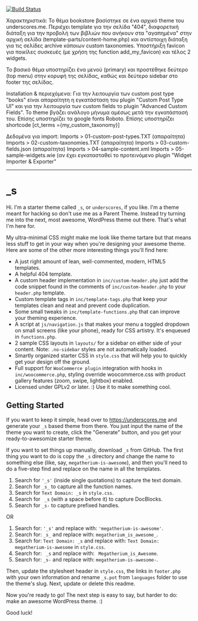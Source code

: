 [![Build Status](https://travis-ci.org/Automattic/_s.svg?branch=master)](https://travis-ci.org/Automattic/_s)

Χαρακτηριστικά:
Το θέμα bookstore βασίστηκε σε ένα αρχικό theme του underscores.me.
Περιέχει template για την σελίδα "404", διαφορετική διάταξη για την προβολή των βιβλιών που ανήκουν στα "αγαπημένα" στην αρχική σελίδα (template-parts/content-home.php) και αντίστοιχη διάταξη για τις σελίδες archive κάποιων custom taxonomies. Yποστήριξη favicon για ποικίλες συσκευές (με χρήση της function add_my_favicon) και τέλος 2 widgets.

Το βασικό θέμα υποστηρίζει ένα μενού (primary) και προστέθηκε δεύτερο (top menu) στην κορυφή της σελίδας, καθώς και δεύτερο sidebar στο footer της σελίδας.

Installation & περιεχόμενα:
Για την λειτουργία των custom post type "books" είναι απαραίτητη η εγκατάσταση του plugin "Custom Post Type UI" και για την λειτουργία των custom fields το plugin "Advanced Custom Fields". To theme βγάζει ανάλογο μήνυμα αμέσως μετά την εγκατάστασή του. Επίσης υποστηρίζει τα google fonts Roboto.
Επίσης υποστηρίζει shortcode [ct_terms ={my_custom_taxonomy}]

Δεδομένα για import:
Imports > 01-custom-post-types.TXT (απαραίτητα)
Imports > 02-custom-taxonomies.TXT (απαραίτητα)
Imports > 03-custom-fields.json (απαραίτητα)
Imports > 04-sample-content.xml
Imports > 05-sample-widgets.wie (αν έχει εγκατασταθεί το προτεινόμενο plugin "Widget Importer & Exporter"


----------------------------------------------------



_s
===

Hi. I'm a starter theme called `_s`, or `underscores`, if you like. I'm a theme meant for hacking so don't use me as a Parent Theme. Instead try turning me into the next, most awesome, WordPress theme out there. That's what I'm here for.

My ultra-minimal CSS might make me look like theme tartare but that means less stuff to get in your way when you're designing your awesome theme. Here are some of the other more interesting things you'll find here:

* A just right amount of lean, well-commented, modern, HTML5 templates.
* A helpful 404 template.
* A custom header implementation in `inc/custom-header.php` just add the code snippet found in the comments of `inc/custom-header.php` to your `header.php` template.
* Custom template tags in `inc/template-tags.php` that keep your templates clean and neat and prevent code duplication.
* Some small tweaks in `inc/template-functions.php` that can improve your theming experience.
* A script at `js/navigation.js` that makes your menu a toggled dropdown on small screens (like your phone), ready for CSS artistry. It's enqueued in `functions.php`.
* 2 sample CSS layouts in `layouts/` for a sidebar on either side of your content.
Note: `.no-sidebar` styles are not automatically loaded.
* Smartly organized starter CSS in `style.css` that will help you to quickly get your design off the ground.
* Full support for `WooCommerce plugin` integration with hooks in `inc/woocommerce.php`, styling override woocommerce.css with product gallery features (zoom, swipe, lightbox) enabled.
* Licensed under GPLv2 or later. :) Use it to make something cool.

Getting Started
---------------

If you want to keep it simple, head over to https://underscores.me and generate your `_s` based theme from there. You just input the name of the theme you want to create, click the "Generate" button, and you get your ready-to-awesomize starter theme.

If you want to set things up manually, download `_s` from GitHub. The first thing you want to do is copy the `_s` directory and change the name to something else (like, say, `megatherium-is-awesome`), and then you'll need to do a five-step find and replace on the name in all the templates.

1. Search for `'_s'` (inside single quotations) to capture the text domain.
2. Search for `_s_` to capture all the function names.
3. Search for `Text Domain: _s` in `style.css`.
4. Search for <code>&nbsp;_s</code> (with a space before it) to capture DocBlocks.
5. Search for `_s-` to capture prefixed handles.

OR

1. Search for: `'_s'` and replace with: `'megatherium-is-awesome'`.
2. Search for: `_s_` and replace with: `megatherium_is_awesome_`.
3. Search for: `Text Domain: _s` and replace with: `Text Domain: megatherium-is-awesome` in `style.css`.
4. Search for: <code>&nbsp;_s</code> and replace with: <code>&nbsp;Megatherium_is_Awesome</code>.
5. Search for: `_s-` and replace with: `megatherium-is-awesome-`.

Then, update the stylesheet header in `style.css`, the links in `footer.php` with your own information and rename `_s.pot` from `languages` folder to use the theme's slug. Next, update or delete this readme.

Now you're ready to go! The next step is easy to say, but harder to do: make an awesome WordPress theme. :)

Good luck!
